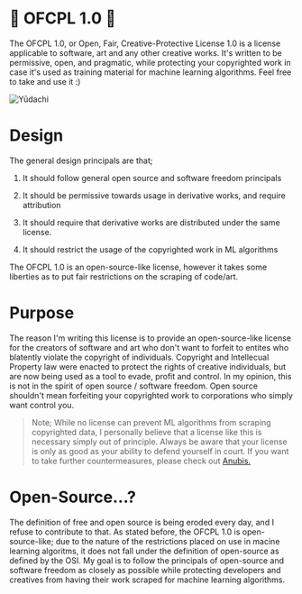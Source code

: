 # 🎏 OFCPL 1.0 🎏
The OFCPL 1.0, or Open, Fair, Creative-Protective License 1.0 is a license applicable to software, art  and any other creative works. It's written to be permissive, open, and pragmatic, while protecting your copyrighted work in case it's used as training material for machine learning algorithms. Feel free to take and use it :)

![Yūdachi](https://github.com/user-attachments/assets/41422472-c6d2-49e4-9199-7fcfdf1e1f40)

# Design
The general design principals are that;

  1. It should follow general open source and software freedom principals

  2. It should be permissive towards usage in derivative works, and require attribution

  3. It should require that derivative works are distributed under the same license.
     
  4. It should restrict the usage of the copyrighted work in ML algorithms

The OFCPL 1.0 is an open-source-like license, however it takes some liberties as to put fair restrictions on the scraping of code/art.

# Purpose
The reason I'm writing this license is to provide an open-source-like license for the creators of software and art who don't want to forfeit to entites who blatently violate the copyright of individuals. Copyright and Intellecual Property law were enacted to protect the rights of creative individuals, but are now being used as a tool to evade, profit and control. In my opinion, this is not in the spirit of open source / software freedom. Open source shouldn't mean forfeiting your copyrighted work to corporations who simply want control you.

> Note; While no license can prevent ML algorithms from scraping copyrighted data, I personally believe that a license like this is necessary simply out of principle. Always be aware that your license is only as good as your ability to defend yourself in court. If you want to take further countermeasures, please check out [Anubis.](https://github.com/TecharoHQ/anubis)

# Open-Source...?
The definition of free and open source is being eroded every day, and I refuse to contribute to that. As stated before, the OFCPL 1.0 is open-source-like; due to the nature of the restrictions placed on use in macine learning algoritms, it does not fall under the definition of open-source as defined by the OSI. My goal is to follow the principals of open-source and software freedom as closely as possible while protecting developers and creatives from having their work scraped for machine learning algorithms. 
